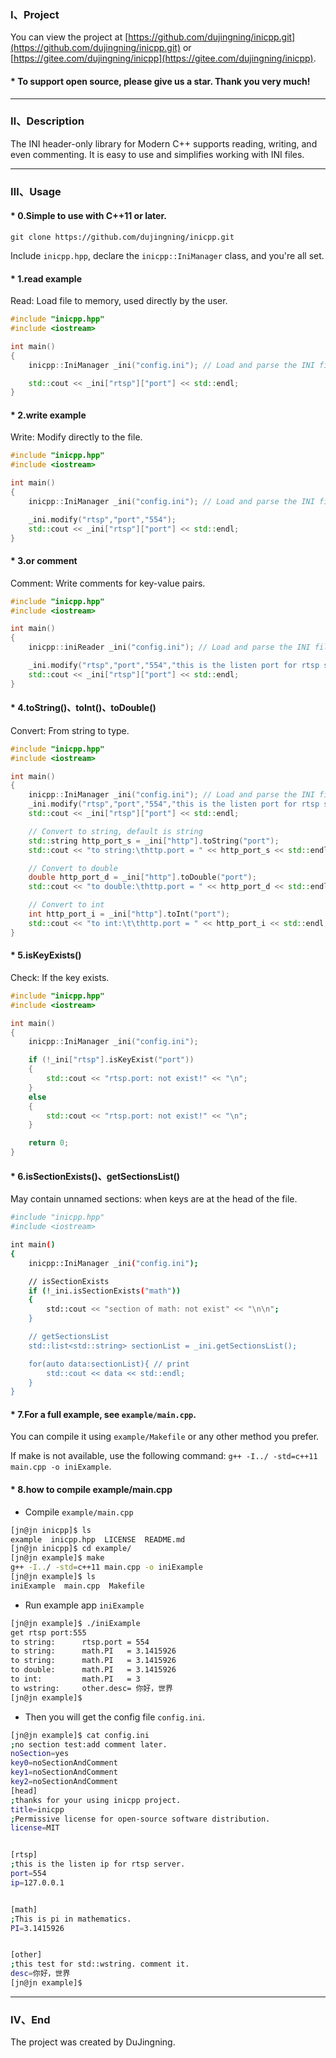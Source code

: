 ### Ⅰ、Project
You can view the project at [https://github.com/dujingning/inicpp.git](https://github.com/dujingning/inicpp.git) or [https://gitee.com/dujingning/inicpp](https://gitee.com/dujingning/inicpp).

#### * To support open source, please give us a star. Thank you very much!


---

### Ⅱ、Description

The INI header-only library for Modern C++ supports reading, writing, and even commenting. It is easy to use and simplifies working with INI files.


---
### Ⅲ、Usage 

#### * 0.Simple to use with C++11 or later.
```
git clone https://github.com/dujingning/inicpp.git
```

Include `inicpp.hpp`, declare the `inicpp::IniManager` class, and you're all set.

#### * 1.read example
Read: Load file to memory, used directly by the user.
```cpp
#include "inicpp.hpp"
#include <iostream>

int main()
{
    inicpp::IniManager _ini("config.ini"); // Load and parse the INI file.

    std::cout << _ini["rtsp"]["port"] << std::endl;
}
```

#### * 2.write example
Write: Modify directly to the file.
```cpp
#include "inicpp.hpp"
#include <iostream>

int main()
{
    inicpp::IniManager _ini("config.ini"); // Load and parse the INI file.

    _ini.modify("rtsp","port","554");
    std::cout << _ini["rtsp"]["port"] << std::endl;
}
```
#### * 3.or comment
Comment: Write comments for key-value pairs.
```cpp
#include "inicpp.hpp"
#include <iostream>

int main()
{
    inicpp::iniReader _ini("config.ini"); // Load and parse the INI file.

    _ini.modify("rtsp","port","554","this is the listen port for rtsp server");
    std::cout << _ini["rtsp"]["port"] << std::endl;
}
```
#### * 4.toString()、toInt()、toDouble()
Convert: From string to type.
```cpp
#include "inicpp.hpp"
#include <iostream>

int main()
{
    inicpp::IniManager _ini("config.ini"); // Load and parse the INI file.
    _ini.modify("rtsp","port","554","this is the listen port for rtsp server");
    std::cout << _ini["rtsp"]["port"] << std::endl;

    // Convert to string, default is string
    std::string http_port_s = _ini["http"].toString("port");
    std::cout << "to string:\thttp.port = " << http_port_s << std::endl;

    // Convert to double
    double http_port_d = _ini["http"].toDouble("port");
    std::cout << "to double:\thttp.port = " << http_port_d << std::endl;

    // Convert to int
    int http_port_i = _ini["http"].toInt("port");
    std::cout << "to int:\t\thttp.port = " << http_port_i << std::endl;
}
```
#### * 5.isKeyExists()
Check: If the key exists.
```cpp
#include "inicpp.hpp"
#include <iostream>

int main()
{
    inicpp::IniManager _ini("config.ini");

    if (!_ini["rtsp"].isKeyExist("port"))
    {
        std::cout << "rtsp.port: not exist!" << "\n";
    }
    else
    {
        std::cout << "rtsp.port: not exist!" << "\n";
    }

    return 0;
}
```
#### * 6.isSectionExists()、getSectionsList()
May contain unnamed sections: when keys are at the head of the file.
```bash
#include "inicpp.hpp"
#include <iostream>

int main()
{
    inicpp::IniManager _ini("config.ini");

    // isSectionExists
    if (!_ini.isSectionExists("math"))
    {
        std::cout << "section of math: not exist" << "\n\n";
    }

    // getSectionsList
    std::list<std::string> sectionList = _ini.getSectionsList();

    for(auto data:sectionList){ // print
        std::cout << data << std::endl;
    }
}
```

#### * 7.For a full example, see `example/main.cpp`.

You can compile it using `example/Makefile` or any other method you prefer.

If make is not available, use the following command: `g++ -I../ -std=c++11 main.cpp -o iniExample`.


#### * 8.how to compile example/main.cpp
- Compile `example/main.cpp`
```bash
[jn@jn inicpp]$ ls
example  inicpp.hpp  LICENSE  README.md
[jn@jn inicpp]$ cd example/
[jn@jn example]$ make
g++ -I../ -std=c++11 main.cpp -o iniExample
[jn@jn example]$ ls
iniExample  main.cpp  Makefile
```

- Run example app `iniExample`
```bash
[jn@jn example]$ ./iniExample
get rtsp port:555
to string:      rtsp.port = 554
to string:      math.PI   = 3.1415926
to string:      math.PI   = 3.1415926
to double:      math.PI   = 3.1415926
to int:         math.PI   = 3
to wstring:     other.desc= 你好，世界
[jn@jn example]$
```

- Then you will get the config file `config.ini`.
```bash
[jn@jn example]$ cat config.ini
;no section test:add comment later.
noSection=yes
key0=noSectionAndComment
key1=noSectionAndComment
key2=noSectionAndComment
[head]
;thanks for your using inicpp project.
title=inicpp
;Permissive license for open-source software distribution.
license=MIT


[rtsp]
;this is the listen ip for rtsp server.
port=554
ip=127.0.0.1


[math]
;This is pi in mathematics.
PI=3.1415926


[other]
;this test for std::wstring. comment it.
desc=你好，世界
[jn@jn example]$
```

---
### Ⅳ、End
 The project was created by DuJingning.

